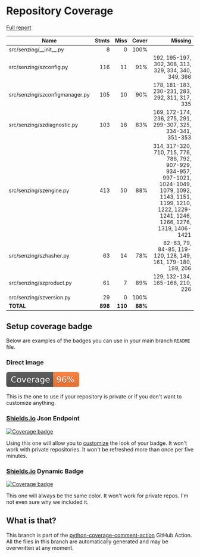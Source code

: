 # Repository Coverage

[Full report](https://htmlpreview.github.io/?https://github.com/senzing-garage/sz-sdk-python/blob/python-coverage-comment-action-data/htmlcov/index.html)

| Name                           |    Stmts |     Miss |   Cover |   Missing |
|------------------------------- | -------: | -------: | ------: | --------: |
| src/senzing/\_\_init\_\_.py    |        8 |        0 |    100% |           |
| src/senzing/szconfig.py        |      116 |       11 |     91% |192, 195-197, 302, 308, 313, 329, 334, 340, 349, 366 |
| src/senzing/szconfigmanager.py |      105 |       10 |     90% |178, 181-183, 230-231, 283, 292, 311, 317, 335 |
| src/senzing/szdiagnostic.py    |      103 |       18 |     83% |169, 172-174, 236, 275, 291, 299-307, 325, 334-341, 351-353 |
| src/senzing/szengine.py        |      413 |       50 |     88% |314, 317-320, 710, 715, 776, 786, 792, 907-929, 934-957, 997-1021, 1024-1049, 1079, 1092, 1143, 1151, 1199, 1210, 1222, 1229-1241, 1246, 1266, 1276, 1319, 1406-1421 |
| src/senzing/szhasher.py        |       63 |       14 |     78% |62-63, 79, 84-85, 119-120, 128, 149, 161, 179-180, 199, 206 |
| src/senzing/szproduct.py       |       61 |        7 |     89% |129, 132-134, 165-166, 210, 226 |
| src/senzing/szversion.py       |       29 |        0 |    100% |           |
|                      **TOTAL** |  **898** |  **110** | **88%** |           |


## Setup coverage badge

Below are examples of the badges you can use in your main branch `README` file.

### Direct image

[![Coverage badge](https://raw.githubusercontent.com/senzing-garage/sz-sdk-python/python-coverage-comment-action-data/badge.svg)](https://htmlpreview.github.io/?https://github.com/senzing-garage/sz-sdk-python/blob/python-coverage-comment-action-data/htmlcov/index.html)

This is the one to use if your repository is private or if you don't want to customize anything.

### [Shields.io](https://shields.io) Json Endpoint

[![Coverage badge](https://img.shields.io/endpoint?url=https://raw.githubusercontent.com/senzing-garage/sz-sdk-python/python-coverage-comment-action-data/endpoint.json)](https://htmlpreview.github.io/?https://github.com/senzing-garage/sz-sdk-python/blob/python-coverage-comment-action-data/htmlcov/index.html)

Using this one will allow you to [customize](https://shields.io/endpoint) the look of your badge.
It won't work with private repositories. It won't be refreshed more than once per five minutes.

### [Shields.io](https://shields.io) Dynamic Badge

[![Coverage badge](https://img.shields.io/badge/dynamic/json?color=brightgreen&label=coverage&query=%24.message&url=https%3A%2F%2Fraw.githubusercontent.com%2Fsenzing-garage%2Fsz-sdk-python%2Fpython-coverage-comment-action-data%2Fendpoint.json)](https://htmlpreview.github.io/?https://github.com/senzing-garage/sz-sdk-python/blob/python-coverage-comment-action-data/htmlcov/index.html)

This one will always be the same color. It won't work for private repos. I'm not even sure why we included it.

## What is that?

This branch is part of the
[python-coverage-comment-action](https://github.com/marketplace/actions/python-coverage-comment)
GitHub Action. All the files in this branch are automatically generated and may be
overwritten at any moment.